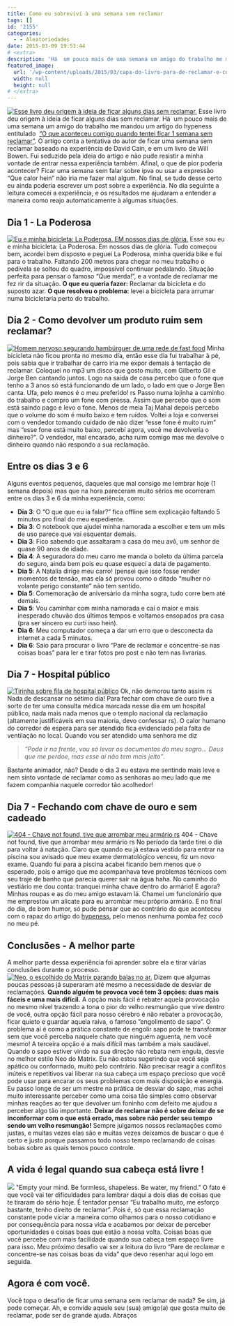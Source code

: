 ```yaml
---
title: Como eu sobreviví à uma semana sem reclamar
tags: []
id: '2155'
categories:
  - - Aleatoriedades
date: 2015-03-09 19:53:44
# <extra>
description: 'Há  um pouco mais de uma semana um amigo do trabalho me mandou um artigo do hypeness entitulado  “O que aconteceu comigo quando tentei ficar 1 semana sem reclamar”. O artigo conta a tentativa do autor de ficar uma semana sem reclamar baseado na experiência de David Cain, e em um livro de Will Bowen. Fui seduzido pela ideia do artigo e não pude resistir a minha vontade de entrar nessa experiência também. Afinal, o que de pior poderia acontecer? Ficar uma semana sem falar sobre ipva ou usar a expressão “Que calor hein” não iria me fazer mal algum. No final, se tudo desse certo eu ainda poderia escrever um post sobre a experiência. No dia seguinte a leitura comecei a experiência, e os resultados me ajudaram a entender a maneira como reajo automaticamente à algumas situações. Dia 1 &hellip;'
featured_image: 
  url: '/wp-content/uploads/2015/03/capa-do-livro-para-de-reclamar-e-concentre-se-nas-coisas-boas-de-will-bowen.jpg'
  width: null
  height: null
# </extra>
---
```


[![Esse livro deu origem à ideia de ficar alguns dias sem reclamar.](/wp-content/uploads/2015/03/capa-do-livro-para-de-reclamar-e-concentre-se-nas-coisas-boas-de-will-bowen.jpg)](/wp-content/uploads/2015/03/capa-do-livro-para-de-reclamar-e-concentre-se-nas-coisas-boas-de-will-bowen.jpg) Esse livro deu origem à ideia de ficar alguns dias sem reclamar. Há  um pouco mais de uma semana um amigo do trabalho me mandou um artigo do hypeness entitulado  [“O que aconteceu comigo quando tentei ficar 1 semana sem reclamar”](http://www.hypeness.com.br/2015/01/o-que-aconteceu-comigo-quando-tentei-ficar-1-semana-sem-reclamar/). O artigo conta a tentativa do autor de ficar uma semana sem reclamar baseado na experiência de David Cain, e em um livro de Will Bowen. Fui seduzido pela ideia do artigo e não pude resistir a minha vontade de entrar nessa experiência também. Afinal, o que de pior poderia acontecer? Ficar uma semana sem falar sobre ipva ou usar a expressão “Que calor hein” não iria me fazer mal algum. No final, se tudo desse certo eu ainda poderia escrever um post sobre a experiência. No dia seguinte a leitura comecei a experiência, e os resultados me ajudaram a entender a maneira como reajo automaticamente à algumas situações.

## Dia 1 - La Poderosa

[![Eu e minha bicicleta: La Poderosa. EM nossos dias de glória.](/wp-content/uploads/2015/03/jota-teles-e-sua-bike-la-poderosa-nos-seus-dias-de-gloria.jpg)](/wp-content/uploads/2015/03/jota-teles-e-sua-bike-la-poderosa-nos-seus-dias-de-gloria.jpg) Esse sou eu e minha bicicleta: La Poderosa. Em nossos dias de glória. Tudo começou bem, acordei bem disposto e peguei La Poderosa, minha querida bike e fui para o trabalho. Faltando 200 metros para chegar no meu trabalho o pedivela se soltou do quadro, impossível continuar pedalando. Situação perfeita para pensar o famoso “Que merda!”, e a vontade de reclamar me fez rir da situação. **O que eu queria fazer:** Reclamar da bicicleta e do suposto azar. **O que resolveu o problema:** levei a bicicleta para arrumar numa bicicletaria perto do trabalho.

## Dia 2 - Como devolver um produto ruim sem reclamar?

[![Homem nervoso segurando hambúrguer de uma rede de fast food](/wp-content/uploads/2015/03/michael-douglas-como-william-foster-em-cena-de-um-dia-de-furia.jpg)](/wp-content/uploads/2015/03/michael-douglas-como-william-foster-em-cena-de-um-dia-de-furia.jpg) Minha bicicleta não ficou pronta no mesmo dia, então esse dia fui trabalhar à pé, pois sabia que ir trabalhar de carro iria me expor demais à tentação de reclamar. Coloquei no mp3 um disco que gosto muito, com Gilberto Gil e Jorge Ben cantando juntos. Logo na saída de casa percebo que o fone que tenho a 3 anos só está funcionando de um lado, o lado em que o Jorge Ben canta. Ufa, pelo menos é o meu preferido! rs Passo numa lojinha a caminho do trabalho e compro um fone com pressa. Assim que percebo que o som está saindo pago e levo o fone. Menos de meia Taj Mahal depois percebo que o volume do som é muito baixo e tem ruídos. Voltei a loja e conversei com o vendedor tomando cuidado de não dizer “esse fone é muito ruim” mas “esse fone está muito baixo, percebí agora, você me devolveria o dinheiro?”. O vendedor, mal encarado, acha ruim comigo mas me devolve o dinheiro quando não respondo a sua reclamação.

## Entre os dias 3 e 6

Alguns eventos pequenos, daqueles que mal consigo me lembrar hoje (1 semana depois) mas que na hora pareceram muito sérios me ocorreram entre os dias 3 e 6 da minha experiência, como:

*   **Dia 3**: O “O que que eu ia falar?” fica offline sem explicação faltando 5 minutos pro final do meu expediente.
*   **Dia 3**: O notebook que ajudei minha namorada a escolher e tem um mês de uso parece que vai esquentar demais.
*   **Dia 3**: Fico sabendo que assaltaram a casa do meu avô, um senhor de quase 90 anos de idade.
*   **Dia 4**: A seguradora do meu carro me manda o boleto da última parcela do seguro, ainda bem pois eu quase esquecí a data de pagamento.
*   **Dia 5**: A Natalia dirige meu carro! (pensei que isso fosse render momentos de tensão, mas ela só provou como o ditado “mulher no volante perigo constante” não tem sentido.
*   **Dia 5**: Comemoração de aniversário da minha sogra, tudo corre bem até demais.
*   **Dia 5**: Vou caminhar com minha namorada e cai o maior e mais inesperado chuvão dos últimos tempos e voltamos ensopados pra casa (pra ser sincero eu curtí isso hein).
*   **Dia 6**: Meu computador começa a dar um erro que o desconecta da internet a cada 5 minutos.
*   **Dia 6**: Saio para procurar o livro “Pare de reclamar e concentre-se nas coisas boas” para ler e tirar fotos pro post e não tem nas livrarias.

## Dia 7 - Hospital público

[![Tirinha sobre fila de hospital público](/wp-content/uploads/2015/03/tirinha-sobre-fila-de-hospital.png)](/wp-content/uploads/2015/03/tirinha-sobre-fila-de-hospital.png) Ok, não demorou tanto assim rs Nada de descansar no sétimo dia! Para fechar com chave de ouro tive a sorte de ter uma consulta médica marcada nesse dia em um hospital público, nada mais nada menos que o templo nacional da reclamação (altamente justificáveis em sua maioria, devo confessar rs). O calor humano do corredor de espera para ser atendido fica evidenciado pela falta de ventilação no local. Quando vou ser atendido uma senhora me diz

> _“Pode ir na frente, vou só levar os documentos do meu sogro… Deus que me perdoe, mas esse aí não tem mais jeito”_.

Bastante animador, não? Desde o dia 3 eu estava me sentindo mais leve e nem sinto vontade de reclamar como as senhoras ao meu lado que me fazem companhia naquele corredor tão acolhedor!

## Dia 7 - Fechando com chave de ouro e sem cadeado

[![404 - Chave not found, tive que arrombar meu armário rs](/wp-content/uploads/2015/03/armario-com-numero-404-na-porta.jpg)](/wp-content/uploads/2015/03/armario-com-numero-404-na-porta.jpg) 404 - Chave not found, tive que arrombar meu armário rs No período da tarde tirei o dia para voltar à natação. Claro que quando eu já estava vestido para entrar na piscina sou avisado que meu exame dermatológico venceu, fiz um novo exame. Quando fui para a piscina acabei ficando bem menos que o esperado, pois o amigo que me acompanhava teve problemas técnicos com seu traje de banho que parecia querer sair na água haha. No caminho do vestiário me dou conta: tranquei minha chave dentro do armário! E agora? Minhas roupas e as do meu amigo estavam lá. Chamei um funcionário que me emprestou um alicate para eu arrombar meu próprio armário. E no final do dia, de bom humor, só pude pensar que ao contrário do que aconteceu com o rapaz do artigo do [hypeness](http://www.hypeness.com.br/), pelo menos nenhuma pomba fez cocô no meu pé.

## Conclusões - A melhor parte

A melhor parte dessa experiência foi aprender sobre ela e tirar várias conclusões durante o processo. [![Neo, o escolhido do Matrix parando balas no ar.](/wp-content/uploads/2015/03/neo-do-matrix-parando-balas-no-ar.jpg)](/wp-content/uploads/2015/03/neo-do-matrix-parando-balas-no-ar.jpg) Dizem que algumas poucas pessoas já superaram até mesmo a necessidade de desviar de reclamações. **Quando alguém te provoca você tem 3 opções: duas mais fáceis e uma mais difícil.** A opção mais fácil é rebater aquela provocação no mesmo nível trazendo a tona o pior do velho resmungão que vive dentro de você, outra opção fácil para nosso cérebro é não rebater a provocação, ficar quieto e guardar aquela raiva, o famoso ”engolimento de sapo”. O problema aí é como a prática constante de engolir sapo pode te transformar sem que você perceba naquele chato que ninguém aguenta, nem você mesmo! A terceira opção é a mais difícil mas também a mais saudável. Quando o sapo estiver vindo na sua direção não rebata nem engula, desvie no melhor estilo Neo do Matrix. Eu não estou sugerindo que você seja apático ou conformado, muito pelo contrário. Não precisar reagir a conflitos inúteis e repetitivos vai liberar na sua cabeça um espaço precioso que você pode usar para encarar os seus problemas com mais disposição e energia. Eu passo longe de ser um mestre na prática de desviar do sapo, mas achei muito interessante perceber como uma coisa tão simples como observar minhas reações ao ter que devolver um foninho com defeito me ajudou a perceber algo tão importante. **Deixar de reclamar não é sobre deixar de se inconformar com o que está errado, mas sobre não perder seu tempo sendo um velho resmungão!** Sempre julgamos nossos reclamações como justas, e muitas vezes elas são e muitas vezes deixamos de buscar o que é certo e justo porque passamos todo nosso tempo reclamando de coisas bobas sobre as quais temos pouco controle.

## **A vida é legal quando sua cabeça está livre !**

![](http://media.giphy.com/media/O0AEyXviC1vtC/giphy.gif) "Empty your mind. Be formless, shapeless. Be water, my friend." O fato é que você vai ter dificuldades para lembrar daqui a dois dias de coisas que te tiraram do sério hoje. É tentador pensar “Eu trabalho muito, me esforço bastante, tenho direito de reclamar”. Pois é, só que essa reclamação constante pode viciar a maneira como olhamos para o nosso cotidiano e por consequência para nossa vida e acabamos por deixar de perceber oportunidades e coisas boas que estão a nossa volta. Coisas boas que você percebe com mais facilidade quando sua cabeça tem espaço livre para isso. Meu próximo desafio vai ser a leitura do livro “Pare de reclamar e concentre-se nas coisas boas da vida” que devo resenhar aqui logo em seguida.

## Agora é com você.

Você topa o desafio de ficar uma semana sem reclamar de nada? Se sim, já pode começar. Ah, e convide aquele seu (sua) amigo(a) que gosta muito de reclamar, pode ser de grande ajuda. Abraços
